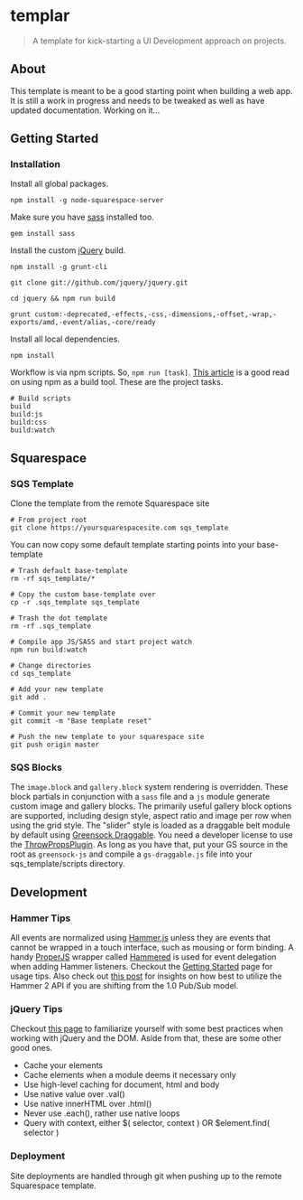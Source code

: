 templar
=======

> A template for kick-starting a UI Development approach on projects.



## About
This template is meant to be a good starting point when building a web app. It is still a work in progress and needs to be tweaked as well as have updated documentation. Working on it...



## Getting Started


### Installation
Install all global packages.
```shell
npm install -g node-squarespace-server
```


Make sure you have [sass](http://sass-lang.com/install) installed too.
```shell
gem install sass
```


Install the custom [jQuery](https://github.com/jquery/jquery) build.
```shell
npm install -g grunt-cli

git clone git://github.com/jquery/jquery.git

cd jquery && npm run build

grunt custom:-deprecated,-effects,-css,-dimensions,-offset,-wrap,-exports/amd,-event/alias,-core/ready
```


Install all local dependencies.
```shell
npm install
```


Workflow is via npm scripts. So, `npm run [task]`. [This article](http://blog.keithcirkel.co.uk/how-to-use-npm-as-a-build-tool) is a good read on using npm as a build tool. These are the project tasks.
```shell
# Build scripts
build
build:js
build:css
build:watch
```



## Squarespace


### SQS Template
Clone the template from the remote Squarespace site
```shell
# From project root
git clone https://yoursquarespacesite.com sqs_template
```

You can now copy some default template starting points into your base-template
```shell
# Trash default base-template
rm -rf sqs_template/*

# Copy the custom base-template over
cp -r .sqs_template sqs_template

# Trash the dot template
rm -rf .sqs_template

# Compile app JS/SASS and start project watch
npm run build:watch

# Change directories
cd sqs_template

# Add your new template
git add .

# Commit your new template
git commit -m "Base template reset"

# Push the new template to your squarespace site
git push origin master
```


### SQS Blocks
The `image.block` and `gallery.block` system rendering is overridden. These block partials in conjunction with a `sass` file and a `js` module generate custom image and gallery blocks. The primarily useful gallery block options are supported, including design style, aspect ratio and image per row when using the grid style. The "slider" style is loaded as a draggable belt module by default using [Greensock Draggable](https://greensock.com/draggable). You need a developer license to use the [ThrowPropsPlugin](https://greensock.com/throwpropsplugin). As long as you have that, put your GS source in the root as `greensock-js` and compile a `gs-draggable.js` file into your sqs_template/scripts directory.



## Development


### Hammer Tips
All events are normalized using [Hammer.js](http://hammerjs.github.io) unless they are events that cannot be wrapped in a touch interface, such as mousing or form binding. A handy [ProperJS](https://github.com/ProperJS) wrapper called [Hammered](https://github.com/ProperJS/Hammered) is used for event delegation when adding Hammer listeners. Checkout the [Getting Started](http://hammerjs.github.io/getting-started/) page for usage tips. Also check out [this post](http://tech.gilt.com/2014/09/23/five-things-you-need-to-know-about-hammer-js-2-0/) for insights on how best to utilize the Hammer 2 API if you are shifting from the 1.0 Pub/Sub model.


### jQuery Tips
Checkout [this page](https://learn.jquery.com/performance/) to familiarize yourself with some best practices when working with jQuery and the DOM. Aside from that, these are some other good ones.
- Cache your elements
- Cache elements when a module deems it necessary only
- Use high-level caching for document, html and body
- Use native value over .val()
- Use native innerHTML over .html()
- Never use .each(), rather use native loops
- Query with context, either $( selector, context ) OR $element.find( selector )


### Deployment
Site deployments are handled through git when pushing up to the remote Squarespace template.
